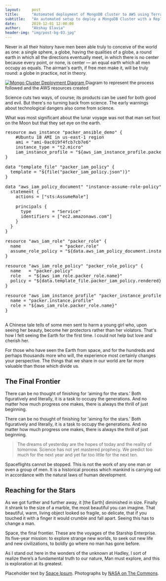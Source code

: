 ```yaml
---
layout:     post
title:      "Automated deployment of MongoDB cluster to AWS using Terraform"
subtitle:   "An automated setup to deploy a MongoDB Cluster with a Replica Set (1 Primary, n Secondary nodes) to AWS with Terraform"
date:       2019-12-01 12:00:00
author:     "Akshay Elavia"
header-img: "img/post-bg-03.jpg"
---
```


<p>Never in all their history have men been able truly to conceive of the world as one: a single sphere, a globe, having the qualities of a globe, a round earth in which all the directions eventually meet, in which there is no center because every point, or none, is center — an equal earth which all men occupy as equals. The airman's earth, if free men make it, will be truly round: a globe in practice, not in theory.</p>

<a href="#">
    <img src="{{ site.baseurl }}/img/MongoDB-Replica-Set-Deployment-Architecture.png" alt="Mongo Cluster Deployment Diagram">
</a>
<span class="caption text-muted">Diagram to represent the process followed and the AWS resources created</span>

<p>Science cuts two ways, of course; its products can be used for both good and evil. But there's no turning back from science. The early warnings about technological dangers also come from science.</p>

<p>What was most significant about the lunar voyage was not that man set foot on the Moon but that they set eye on the earth.</p>

<?prettify?>
<pre class="prettyprint linenums">
resource aws_instance "packer_ansible_demo" {
    #Ubuntu 18 AMI in us-east-1 region
    ami = "ami-0ac019f4fcb7cb7e6"
    instance_type = "t2.micro"
    iam_instance_profile = "${aws_iam_instance_profile.packer_instance_profile.id}"
}

data "template_file" "packer_iam_policy" {
  template = "${file("packer_iam_policy.json")}"
}

data "aws_iam_policy_document" "instance-assume-role-policy" {
  statement {
    actions = ["sts:AssumeRole"]

    principals {
      type        = "Service"
      identifiers = ["ec2.amazonaws.com"]
    }
  }
}

resource "aws_iam_role" "packer_role" {
  name               = "packer.role"
  assume_role_policy = "${data.aws_iam_policy_document.instance-assume-role-policy.json}"
}

resource "aws_iam_role_policy" "packer_role_policy" {
  name   = "packer.policy"
  role   = "${aws_iam_role.packer_role.name}"
  policy = "${data.template_file.packer_iam_policy.rendered}"
}

resource "aws_iam_instance_profile" "packer_instance_profile" {
  name = "packer.instance.profile"
  role = "${aws_iam_role.packer_role.name}"
}

</pre>

<p>A Chinese tale tells of some men sent to harm a young girl who, upon seeing her beauty, become her protectors rather than her violators. That's how I felt seeing the Earth for the first time. I could not help but love and cherish her.</p>

<p>For those who have seen the Earth from space, and for the hundreds and perhaps thousands more who will, the experience most certainly changes your perspective. The things that we share in our world are far more valuable than those which divide us.</p>

<h2 class="section-heading">The Final Frontier</h2>

<p>There can be no thought of finishing for ‘aiming for the stars.’ Both figuratively and literally, it is a task to occupy the generations. And no matter how much progress one makes, there is always the thrill of just beginning.</p>

<p>There can be no thought of finishing for ‘aiming for the stars.’ Both figuratively and literally, it is a task to occupy the generations. And no matter how much progress one makes, there is always the thrill of just beginning.</p>

<blockquote>The dreams of yesterday are the hopes of today and the reality of tomorrow. Science has not yet mastered prophecy. We predict too much for the next year and yet far too little for the next ten.</blockquote>

<p>Spaceflights cannot be stopped. This is not the work of any one man or even a group of men. It is a historical process which mankind is carrying out in accordance with the natural laws of human development.</p>

<h2 class="section-heading">Reaching for the Stars</h2>

<p>As we got further and further away, it [the Earth] diminished in size. Finally it shrank to the size of a marble, the most beautiful you can imagine. That beautiful, warm, living object looked so fragile, so delicate, that if you touched it with a finger it would crumble and fall apart. Seeing this has to change a man.</p>

<p>Space, the final frontier. These are the voyages of the Starship Enterprise. Its five-year mission: to explore strange new worlds, to seek out new life and new civilizations, to boldly go where no man has gone before.</p>

<p>As I stand out here in the wonders of the unknown at Hadley, I sort of realize there’s a fundamental truth to our nature, Man must explore, and this is exploration at its greatest.</p>

<p>Placeholder text by <a href="http://spaceipsum.com/">Space Ipsum</a>. Photographs by <a href="https://www.flickr.com/photos/nasacommons/">NASA on The Commons</a>.</p>